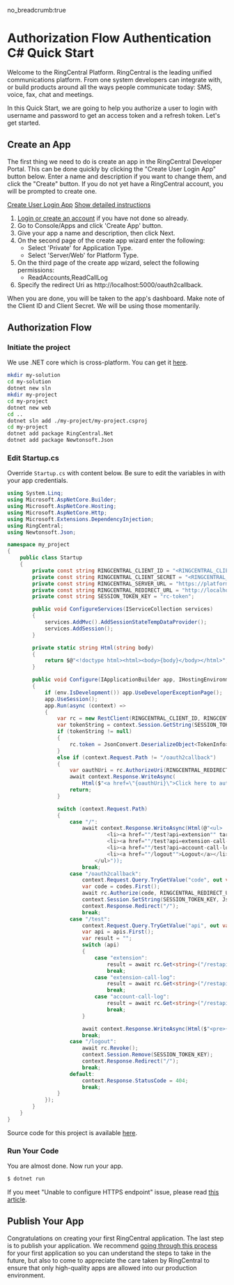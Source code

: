 no_breadcrumb:true

# Authorization Flow Authentication C# Quick Start

Welcome to the RingCentral Platform. RingCentral is the leading unified communications platform. From one system developers can integrate with, or build products around all the ways people communicate today: SMS, voice, fax, chat and meetings.

In this Quick Start, we are going to help you authorize a user to login with username and password to get an access token and a refresh token. Let's get started.


## Create an App

The first thing we need to do is create an app in the RingCentral Developer Portal. This can be done quickly by clicking the "Create User Login App" button below. Enter a name and description if you want to change them, and click the "Create" button. If you do not yet have a RingCentral account, you will be prompted to create one.

<a target="_new" href="https://developer.ringcentral.com/new-app?name=Authorization+Flow+Quick+Start+App&desc=A+simple+app+to+demo+authorizing+user+on+RingCentral&public=false&type=ServerWeb&carriers=7710,7310,3420&permissions=ReadAccounts,ReadCallLog&redirectUri=http://localhost:5000/oauth2callback" class="btn btn-primary">Create User Login App</a>
<a class="btn-link btn-collapse" data-toggle="collapse" href="#create-app-instructions" role="button" aria-expanded="false" aria-controls="create-app-instructions">Show detailed instructions</a>

<div class="collapse" id="create-app-instructions">
<ol>
<li><a href="https://developer.ringcentral.com/login.html#/">Login or create an account</a> if you have not done so already.</li>
<li>Go to Console/Apps and click 'Create App' button.</li>
<li>Give your app a name and description, then click Next.</li>
<li>On the second page of the create app wizard enter the following:
  <ul>
  <li>Select 'Private' for Application Type.</li>
  <li>Select 'Server/Web' for Platform Type.</li>
  </ul>
  </li>
<li>On the third page of the create app wizard, select the following permissions:
  <ul>
    <li>ReadAccounts,ReadCallLog</li>
  </ul>
  </li>
<li>Specify the redirect Uri as http://localhost:5000/oauth2callback.</li>
</ol>
</div>

When you are done, you will be taken to the app's dashboard. Make note of the Client ID and Client Secret. We will be using those momentarily.


## Authorization Flow

### Initiate the project

We use .NET core which is cross-platform. You can get it [here](https://dotnet.microsoft.com/download).

```bash
mkdir my-solution
cd my-solution
dotnet new sln
mkdir my-project
cd my-project
dotnet new web
cd ..
dotnet sln add ./my-project/my-project.csproj
cd my-project
dotnet add package RingCentral.Net
dotnet add package Newtonsoft.Json
```


### Edit Startup.cs

Override `Startup.cs` with content below. Be sure to edit the variables in <ALL CAPS> with your app credentials.

```cs
using System.Linq;
using Microsoft.AspNetCore.Builder;
using Microsoft.AspNetCore.Hosting;
using Microsoft.AspNetCore.Http;
using Microsoft.Extensions.DependencyInjection;
using RingCentral;
using Newtonsoft.Json;

namespace my_project
{
    public class Startup
    {
        private const string RINGCENTRAL_CLIENT_ID = "<RINGCENTRAL_CLIENT_ID>";
        private const string RINGCENTRAL_CLIENT_SECRET = "<RINGCENTRAL_CLIENT_SECRET>";
        private const string RINGCENTRAL_SERVER_URL = "https://platform.devtest.ringcentral.com";
        private const string RINGCENTRAL_REDIRECT_URL = "http://localhost:5000/oauth2callback";
        private const string SESSION_TOKEN_KEY = "rc-token";

        public void ConfigureServices(IServiceCollection services)
        {
            services.AddMvc().AddSessionStateTempDataProvider();
            services.AddSession();
        }

        private static string Html(string body)
        {
            return $@"<!doctype html><html><body>{body}</body></html>";
        }

        public void Configure(IApplicationBuilder app, IHostingEnvironment env)
        {
            if (env.IsDevelopment()) app.UseDeveloperExceptionPage();
            app.UseSession();
            app.Run(async (context) =>
            {
                var rc = new RestClient(RINGCENTRAL_CLIENT_ID, RINGCENTRAL_CLIENT_SECRET, RINGCENTRAL_SERVER_URL);
                var tokenString = context.Session.GetString(SESSION_TOKEN_KEY);
                if (tokenString != null)
                {
                    rc.token = JsonConvert.DeserializeObject<TokenInfo>(tokenString);
                }
                else if (context.Request.Path != "/oauth2callback")
                {
                    var oauthUri = rc.AuthorizeUri(RINGCENTRAL_REDIRECT_URL);
                    await context.Response.WriteAsync(
                        Html($"<a href=\"{oauthUri}\">Click here to authorize</a>"));
                    return;
                }

                switch (context.Request.Path)
                {
                    case "/":
                        await context.Response.WriteAsync(Html(@"<ul>
                                <li><a href=""/test?api=extension"" target=""_blank"">Read Extension Info</a></li>
                                <li><a href=""/test?api=extension-call-log"" target=""_blank"">Read Extension Call Log</a></li>
                                <li><a href=""/test?api=account-call-log"" target=""_blank"">Read Account Call Log</a></li>
                                <li><a href=""/logout"">Logout</a></li>
                            </ul>"));
                        break;
                    case "/oauth2callback":
                        context.Request.Query.TryGetValue("code", out var codes);
                        var code = codes.First();
                        await rc.Authorize(code, RINGCENTRAL_REDIRECT_URL);
                        context.Session.SetString(SESSION_TOKEN_KEY, JsonConvert.SerializeObject(rc.token));
                        context.Response.Redirect("/");
                        break;
                    case "/test":
                        context.Request.Query.TryGetValue("api", out var apis);
                        var api = apis.First();
                        var result = "";
                        switch (api)
                        {
                            case "extension":
                                result = await rc.Get<string>("/restapi/v1.0/account/~/extension");
                                break;
                            case "extension-call-log":
                                result = await rc.Get<string>("/restapi/v1.0/account/~/extension/~/call-log");
                                break;
                            case "account-call-log":
                                result = await rc.Get<string>("/restapi/v1.0/account/~/call-log");
                                break;
                        }

                        await context.Response.WriteAsync(Html($"<pre>{result}</pre>"));
                        break;
                    case "/logout":
                        await rc.Revoke();
                        context.Session.Remove(SESSION_TOKEN_KEY);
                        context.Response.Redirect("/");
                        break;
                    default:
                        context.Response.StatusCode = 404;
                        break;
                }
            });
        }
    }
}
```

Source code for this project is available [here](https://github.com/tylerlong/ringcentral-csharp-oauth-demo).


### Run Your Code

You are almost done. Now run your app.

```bash
$ dotnet run
```

If you meet "Unable to configure HTTPS endpoint" issue, please read [this article](http://www.waynethompson.com.au/blog/dotnet-dev-certs-https/).


## Publish Your App

Congratulations on creating your first RingCentral application. The last step is to publish your application. We recommend [going through this process](../../../basics/production) for your first application so you can understand the steps to take in the future, but also to come to appreciate the care taken by RingCentral to ensure that only high-quality apps are allowed into our production environment.
